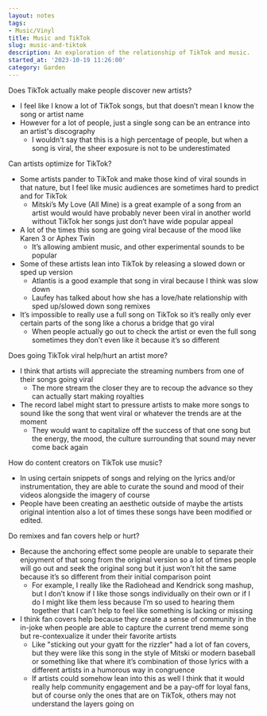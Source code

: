 ```yaml
---
layout: notes
tags:
- Music/Vinyl
title: Music and TikTok
slug: music-and-tiktok
description: An exploration of the relationship of TikTok and music.
started_at: '2023-10-19 11:26:00'
category: Garden
---
```


Does TikTok actually make people discover new artists?
* I feel like I know a lot of TikTok songs, but that doesn’t mean I know the song or artist name
* However for a lot of people, just a single song can be an entrance into an artist's discography
    * I wouldn't say that this is a high percentage of people, but when a song is viral, the sheer exposure is not to be underestimated

Can artists optimize for TikTok?
* Some artists pander to TikTok and make those kind of viral sounds in that nature, but I feel like music audiences are sometimes hard to predict and for TikTok
    * Mitski’s My Love (All Mine) is a great example of a song from an artist would would have probably never been viral in another world without TikTok her songs just don’t have wide popular appeal 
* A lot of the times this song are going viral because of the mood like Karen 3 or Aphex Twin
    * It’s allowing ambient music, and other experimental sounds to be popular
* Some of these artists lean into TikTok by releasing a slowed down or sped up version
    * Atlantis is a good example that song in viral because I think was slow down
    * Laufey has talked about how she has a love/hate relationship with sped up/slowed down song remixes
* It’s impossible to really use a full song on TikTok so it’s really only ever certain parts of the song like a chorus a bridge that go viral
    * When people actually go out to check the artist or even the full song sometimes they don’t even like it because it’s so different

Does going TikTok viral help/hurt an artist more?
* I think that artists will appreciate the streaming numbers from one of their songs going viral
    * The more stream the closer they are to recoup the advance so they can actually start making royalties
* The record label might start to pressure artists to make more songs to sound like the song that went viral or whatever the trends are at the moment
    * They would want to capitalize off the success of that one song but the energy, the mood, the culture surrounding that sound may never come back again

How do content creators on TikTok use music?
* In using certain snippets of songs and relying on the lyrics and/or instrumentation, they are able to curate the sound and mood of their videos alongside the imagery of course
* People have been creating an aesthetic outside of maybe the artists original intention also a lot of times these songs have been modified or edited. 

Do remixes and fan covers help or hurt?
* Because the anchoring effect some people are unable to separate their enjoyment of that song from the original version so a lot of times people will go out and seek the original song but it just won’t hit the same because it’s so different from their initial comparison point 
    * For example, I really like the Radiohead and Kendrick song mashup, but I don’t know if I like those songs individually on their own or if I do I might like them less because I’m so used to hearing them together that I can’t help to feel like something is lacking or missing
* I think fan covers help because they create a sense of community in the in-joke when people are able to capture the current trend meme song but re-contexualize it under their favorite artists
    * Like "sticking out your gyatt for the rizzler" had a lot of fan covers, but they were like this song in the style of Mitski or modern baseball or something like that where it’s combination of those lyrics with a different artists in a humorous way in congruence
    * If artists could somehow lean into this as well I think that it would really help community engagement and be a pay-off for loyal fans, but of course only the ones that are on TikTok, others may not understand the layers going on
